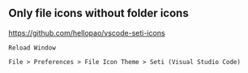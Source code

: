 ## Only file icons without folder icons

https://github.com/hellopao/vscode-seti-icons

`Reload Window`

`File > Preferences > File Icon Theme > Seti (Visual Studio Code)`
